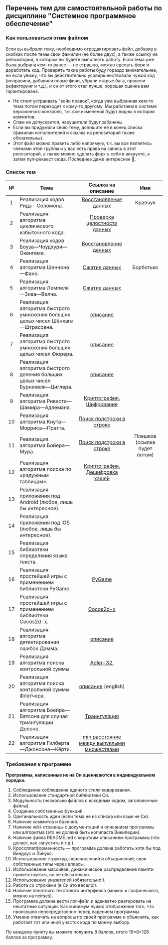 ## Перечень тем для самостоятельной работы по дисциплине "Системное программное обеспечение"

### Как пользоваться этим файлом

Если вы выбрали тему, необходимо отредактировать файл, добавив в скобках после темы свои фамилии (не более двух), а также ссылку на репозиторий, в котором вы будете выполнять работу. Если тема уже была выбрана кем-то ранее — не страшно, можно сделать форк и доработать код. Проверять такие работы буду гораздо внимательнее, но если увижу, что вы действительно усовершенствовали чужой код (исправили, добавили новые фичи, убрали старые бага, провели рефакторинг и т.д.), и он от этого стал лучше, хорошая оценка вам гарантирована.
* Не стоит устраивать "войн правок", когда уже выбранная кем-то тема потом переходит к кому-то другому. Мы работаем в системе версионного контроля, т.е. все изменения будут видны в истории коммитов.
* Спам не допускается, нарушители будут забанены.
* Если вы придумали свою тему, допишите её в конец списка (фамилии исполнителей и ссылка на репозиторий также обязательны).
* Этот файл можно править либо напрямую, т.к. вы все являетесь членами этой группы и у вас есть права на запись в этот репозиторий, а также можно сделать форк у себя в аккаунте, а затем пул-реквест сюда. Последнее даже интереснее :grimacing:.
 
### Список тем
№|Тема|Ссылка на описание|Имя
:---:|---|:---:|:---:
1|Реализация кодов Рида—Соломона.|[Восстановление данных](https://goo.gl/rZQZzU)|Кравчук
2|Реализация алгоритма циклического избыточного кода.|[Проверка целостности данных](https://goo.gl/OUUfGf)|
3|Реализация кодов Боуза—Чоудхури—Окенгема.|[Восстановление данных](https://goo.gl/uA2WOc)|
4|Реализация алгоритма Шеннона—Фано.|[Сжатие данных]( https://goo.gl/Ty119S)|Борботько
5|Реализация алгоритма Лемпеля—Зива—Велча.|[Сжатие данных](https://goo.gl/DGqP9E)|
6|Реализация алгоритма быстрого умножения больших целых чисел Шёнхаге—Штрассена.|[описание](https://goo.gl/ni2BFp)|
7|Реализация алгоритма быстрого умножения больших целых чисел Фюрера.|[описание](https://goo.gl/Us3fyT)|
8|Реализация алгоритма быстрого деления больших целых чисел Бурникеля—Циглера.|[описание](https://goo.gl/2QmFXg)|
9|Реализация алгоритма Ривеста—Шамира—Адлемана.|[Криптография. Шифрование](https://goo.gl/z3eO8o)|
10|Реализация алгоритма Кнута—Морриса—Пратта.|[Поиск подстроки в строке](https://goo.gl/S4RDMu)|
11|Реализация алгоритма Бойера—Мура.|[Поиск подстроки в строке](https://goo.gl/ZFLesC)|Плешков (ссылка будет потом)
12|Реализация алгоритма поиска по «радужным таблицам».|[Криптография. Дешифровка хэшей](https://goo.gl/E9uJce)|
13|Реализация приложения под Android (любое, лишь бы интересное).| |
14|Реализация приложения под iOS (любое, лишь бы интересное).| |
15|Реализация библиотеки определения языка текста.| |
16|Реализация простейшей игры с применением библиотеки PyGame.|[PyGame](http://pygame.org/)|
17|Реализация простейшей игры с применением библиотеки Cocos2d-x.|[Cocos2d-x](http://www.cocos2d-x.org/)|
18|Реализация алгоритма детектирования ошибок Дамма.|[описание](http://goo.gl/A2KeQJ)|
19|Реализация алгоритма поиска контрольной суммы.|[Adler-32.](https://goo.gl/lp8450)|
20|Реализация алгоритма поиска контрольной суммы Флетчера.|[описание](https://goo.gl/3uewT8) (english)|
21|Реализация алгоритма Боейра—Ватсона для случая триангуляции Делоне.|[Траингуляция](https://goo.gl/uQMWYS)|
22|Реализация алгоритма Гилберта—Джонсона—Кёрти.|[min расстояние между выпуклыми множествами](https://goo.gl/bTs7Yy)|

### Требования к программе

**Программы, написанные не на Си оцениваются в индивидуальном порядке.**

1. Соблюдение соблюдение единого стиля кодирования.
2. Использования стандартной библиотеки Си.
3. Модульность (несколько файлов с исходным кодом, заголовочные файлы).
4. Создание собственных функций.
5. Оригинальность идеи (если тема не из списка или язык не Си).
6. Наличие коммитов и брэнчей.
7. Наличие wiki-страницы с документаций и описанием программы или алгоритма (это не должна быть копипаста Википедии).
8. Наличие файла README.md с коротким описанием программы (что делает, как запустить и т.д.).
9. Кроссплатформенность — программа должна работать хотя бы под Виндоус и Линукс.
10. Использование структур, перечислений и объединений; свои собственные типы через алиасы.
11. Использование массивов, динамическое распределение памяти приветствуется, но не обязательно.
12. Использование указателей (обязательно!).
13. Работа со строками (в Си это весело!).
14. Наличие понятного текстового интерфейса (можно и графического, можно на ncirses).
15. Программа должна вести лог-файл и адекватно реагировать на нештатные ситуации. Как минимум нужно отображение того, что произошло непосредственно перед падением программы.
16. Умение отвечать на вопросы по своей программе и объяснять, как работает тот или иной участок кода по моему выбору.

По каждому пункту вы можете получить 8 баллов, итого 16×8=128 баллов за программу.
